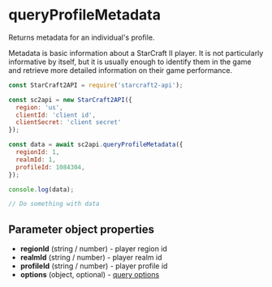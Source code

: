 # queryProfileMetadata

Returns metadata for an individual's profile.

Metadata is basic information about a StarCraft II player. It is not particularly informative by itself, but it is usually enough
to identify them in the game and retrieve more detailed information on their game performance.

```js
const StarCraft2API = require('starcraft2-api');

const sc2api = new StarCraft2API({
  region: 'us',
  clientId: 'client id',
  clientSecret: 'client secret'
});

const data = await sc2api.queryProfileMetadata({
  regionId: 1,
  realmId: 1,
  profileId: 1084304,
});

console.log(data);

// Do something with data

```

## Parameter object properties

* **regionId** (string / number) - player region id
* **realmId** (string / number) - player realm id
* **profileId** (string / number) - player profile id
* **options** (object, optional) - [query options](https://blizzapi.lukem.net/docs/usage/query.html#query-options)
